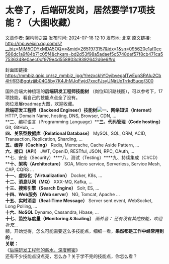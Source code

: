 # 太卷了，后端研发岗，居然要学17项技能？（大图收藏）

文章作者: 架构师之路
发布时间: 2024-07-18 12:10
发布地: 北京
原文链接: http://mp.weixin.qq.com/s?__biz=MjM5ODYxMDA5OQ==&mid=2651973157&idx=1&sn=095620e1af0cc586dc1a9f84b71c05f4&chksm=bd2d53f98a5adaef5c5748def57f8cb471ca57536348e0aec0cf979e4d558803c9392642d6e6#rd

封面图链接: https://mmbiz.qpic.cn/sz_mmbiz_jpg/YrezxckhYOyibvegalTwEupSRAIu2Cb4HjfR3jBgqtzjjib04G5by7K4JhMJqFwjd7xxcFJsyUNjrUxTrrkd5uqg/300

国外后端大神梳理的**后端研发工程师技能树** （岗位知识路线图），可以参考下，17项技能，看自己的技能点点全了没有。  
岗位发展roadmap大图，欢迎收藏。  
**后端研发工程师（Backend
Engineer）技能树**![](https://mmbiz.qpic.cn/sz_mmbiz_png/YrezxckhYOyibvegalTwEupSRAIu2Cb4He2XlY9yDvnias8DeCMzzbrcp4dRsRib6KN5ugxWibBOpzxF6n9xYkd1ibg/640?wx_fmt=png&from=appmsg)**一、网络知识（Internet）**
HTTP, Domain Name, hosting, DNS, Browser, CDN, …  
**二、编程语言（Programming Language）****三、代码管理（Code hosting）** Git, GitHub, …  
**四、关系型数据库（Relational Database）** MySQL, SQL, ORM, ACID, Transaction,
Replication, Sharding, …  
**五、缓存（Caching）** Redis, Memcache, Cache Aside Pattern, …  
**六、接口（API）** JWT, OpenID, RESTful, JSON, RPC, OAuth, …  
**七、安全（Security）****八、测试（Testing）****九、持续集成（CI/CD）****十、架构（Architecture）**
SOA, Micro service, Serverless, Service Mesh, CAP, CQRS …  
**十一、虚拟化（Virtualization）** Docker, K8s, …  
**十二、消息队列（MQ）** XXX-MQ, Kafka, …  
**十三、搜索引擎（Search Engine）** Solr, ES, …  
**十四、Web服务（Web server）** NG, Tomcat, Apache …  
**十五、实时消息（Real-Time Message）** Server sent event, WebSocket, Long Polling, …  
**十六、NoSQL** Dynamo, Cassandra, Hbase, …  
**十七、监控与度量（Monitoring & Scaling）** _画外音： 还有没有其他技能，欢迎补充…_  
额，开始觉得，怎么可能需要这么多技能点，细细一看，**果然都是工作中经常用到的** 。  
**关联：**  
《[后端研发工程师的薪水，深度解密](http://mp.weixin.qq.com/s?__biz=MjM5ODYxMDA5OQ==&mid=2651973146&idx=1&sn=554194dcc714d2c743d01dbb44cd976e&chksm=bd2d53c68a5adad0836c4e81835f410d4605f0672e068be8f5d64eba803c7e724097f5a7c70b&scene=21#wechat_redirect)》  
还有不少技能点没点亮，怎么办？关于学不完的技能点，你怎么看？  

